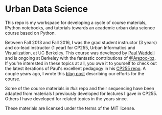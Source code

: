 # Urban Data Science

This repo is my workspace for developing a cycle of course materials, IPython notebooks, and tutorials towards an academic urban data science course based on Python.

Between Fall 2013 and Fall 2016, I was the grad student instructor (3 years) and co-lead instructor (1 year) for CP255, Urban Informatics and Visualization, at UC Berkeley. This course was developed by [Paul Waddell](https://ced.berkeley.edu/ced/faculty-staff/paul-waddell) and is ongoing at Berkeley with the fantastic contributions of [@Arezoo-bz](https://github.com/Arezoo-bz). If you're interested in these topics at all, you owe it to yourself to check out the latest iterations of Paul's excellent pedagogy in his [CP255 repo](https://github.com/waddell/urban-informatics-and-visualization). A couple years ago, I wrote this [blog post](http://geoffboeing.com/2015/08/urban-informatics-visualization-berkeley/) describing our efforts for the course.

Some of the course materials in *this* repo and their sequencing have been adapted from materials I previously developed for lectures I gave in CP255. Others I have developed for related topics in the years since.

These materials are licensed under the terms of the MIT license.

